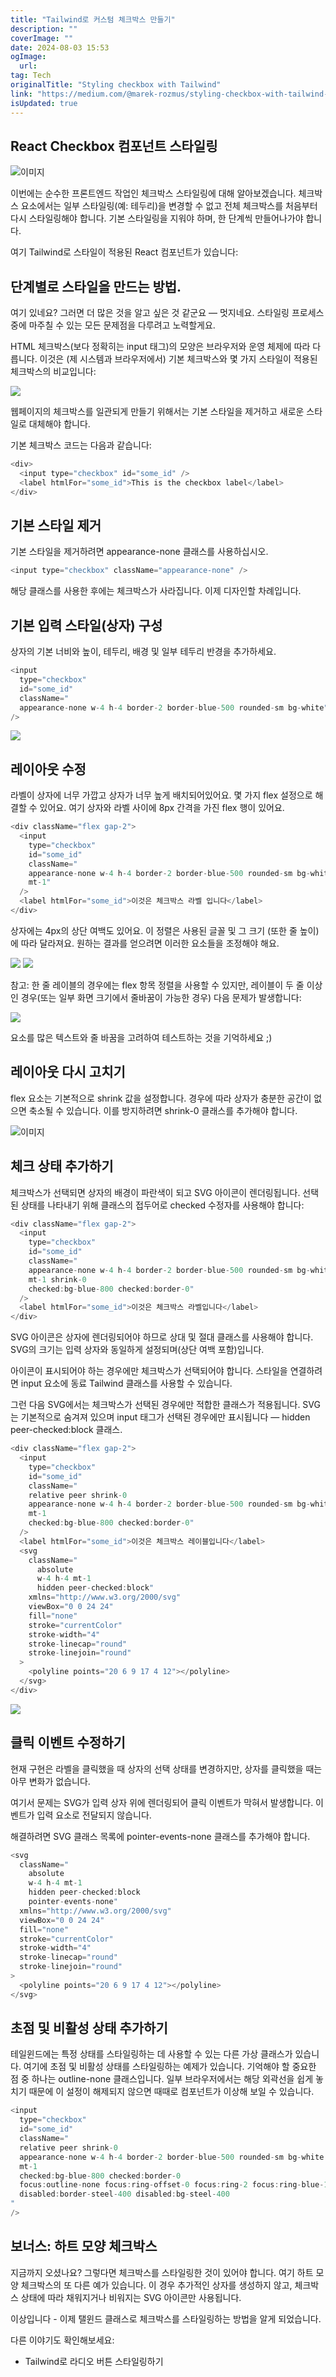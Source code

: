 ```yaml
---
title: "Tailwind로 커스텀 체크박스 만들기"
description: ""
coverImage: ""
date: 2024-08-03 15:53
ogImage: 
  url: 
tag: Tech
originalTitle: "Styling checkbox with Tailwind"
link: "https://medium.com/@marek-rozmus/styling-checkbox-with-tailwind-46a92c157e2d"
isUpdated: true
---
```






## React Checkbox 컴포넌트 스타일링

![이미지](/assets/img/StylingcheckboxwithTailwind_0.png)

이번에는 순수한 프론트엔드 작업인 체크박스 스타일링에 대해 알아보겠습니다. 체크박스 요소에서는 일부 스타일링(예: 테두리)을 변경할 수 없고 전체 체크박스를 처음부터 다시 스타일링해야 합니다. 기본 스타일링을 지워야 하며, 한 단계씩 만들어나가야 합니다.

<div class="content-ad"></div>

여기 Tailwind로 스타일이 적용된 React 컴포넌트가 있습니다:

## 단계별로 스타일을 만드는 방법.

여기 있네요? 그러면 더 많은 것을 알고 싶은 것 같군요 — 멋지네요. 스타일링 프로세스 중에 마주칠 수 있는 모든 문제점을 다루려고 노력할게요.

HTML 체크박스(보다 정확히는 input 태그)의 모양은 브라우저와 운영 체제에 따라 다릅니다. 이것은 (제 시스템과 브라우저에서) 기본 체크박스와 몇 가지 스타일이 적용된 체크박스의 비교입니다:

<div class="content-ad"></div>

<img src="/assets/img/StylingcheckboxwithTailwind_2.png" />

웹페이지의 체크박스를 일관되게 만들기 위해서는 기본 스타일을 제거하고 새로운 스타일로 대체해야 합니다.

기본 체크박스 코드는 다음과 같습니다:

```js
<div>
  <input type="checkbox" id="some_id" />
  <label htmlFor="some_id">This is the checkbox label</label>
</div>
```

<div class="content-ad"></div>

## 기본 스타일 제거

기본 스타일을 제거하려면 appearance-none 클래스를 사용하십시오.

```js
<input type="checkbox" className="appearance-none" />
```

해당 클래스를 사용한 후에는 체크박스가 사라집니다. 이제 디자인할 차례입니다.

<div class="content-ad"></div>

## 기본 입력 스타일(상자) 구성

상자의 기본 너비와 높이, 테두리, 배경 및 일부 테두리 반경을 추가하세요.

```js
<input
  type="checkbox"
  id="some_id"
  className="
  appearance-none w-4 h-4 border-2 border-blue-500 rounded-sm bg-white"
/>
```

<img src="/assets/img/StylingcheckboxwithTailwind_3.png" />

<div class="content-ad"></div>

## 레이아웃 수정

라벨이 상자에 너무 가깝고 상자가 너무 높게 배치되어있어요. 몇 가지 flex 설정으로 해결할 수 있어요. 여기 상자와 라벨 사이에 8px 간격을 가진 flex 행이 있어요.

```js
<div className="flex gap-2">
  <input
    type="checkbox"
    id="some_id"
    className="
    appearance-none w-4 h-4 border-2 border-blue-500 rounded-sm bg-white
    mt-1"
  />
  <label htmlFor="some_id">이것은 체크박스 라벨 입니다</label>
</div>
```

상자에는 4px의 상단 여백도 있어요. 이 정렬은 사용된 글꼴 및 그 크기 (또한 줄 높이)에 따라 달라져요. 원하는 결과를 얻으려면 이러한 요소들을 조정해야 해요.

<div class="content-ad"></div>

<img src="/assets/img/StylingcheckboxwithTailwind_4.png" />

<img src="/assets/img/StylingcheckboxwithTailwind_5.png" />

참고: 한 줄 레이블의 경우에는 flex 항목 정렬을 사용할 수 있지만, 레이블이 두 줄 이상인 경우(또는 일부 화면 크기에서 줄바꿈이 가능한 경우) 다음 문제가 발생합니다:

<img src="/assets/img/StylingcheckboxwithTailwind_6.png" />

<div class="content-ad"></div>

요소를 많은 텍스트와 줄 바꿈을 고려하여 테스트하는 것을 기억하세요 ;)

## 레이아웃 다시 고치기

flex 요소는 기본적으로 shrink 값을 설정합니다. 경우에 따라 상자가 충분한 공간이 없으면 축소될 수 있습니다. 이를 방지하려면 shrink-0 클래스를 추가해야 합니다.

![이미지](/assets/img/StylingcheckboxwithTailwind_7.png)

<div class="content-ad"></div>

## 체크 상태 추가하기

체크박스가 선택되면 상자의 배경이 파란색이 되고 SVG 아이콘이 렌더링됩니다. 선택된 상태를 나타내기 위해 클래스의 접두어로 checked 수정자를 사용해야 합니다:

```js
<div className="flex gap-2">
  <input
    type="checkbox"
    id="some_id"
    className="
    appearance-none w-4 h-4 border-2 border-blue-500 rounded-sm bg-white
    mt-1 shrink-0
    checked:bg-blue-800 checked:border-0"
  />
  <label htmlFor="some_id">이것은 체크박스 라벨입니다</label>
</div>
```

SVG 아이콘은 상자에 렌더링되어야 하므로 상대 및 절대 클래스를 사용해야 합니다. SVG의 크기는 입력 상자와 동일하게 설정되며(상단 여백 포함)입니다.

<div class="content-ad"></div>

아이콘이 표시되어야 하는 경우에만 체크박스가 선택되어야 합니다. 스타일을 연결하려면 input 요소에 동료 Tailwind 클래스를 사용할 수 있습니다.

그런 다음 SVG에서는 체크박스가 선택된 경우에만 적합한 클래스가 적용됩니다. SVG는 기본적으로 숨겨져 있으며 input 태그가 선택된 경우에만 표시됩니다 — hidden peer-checked:block 클래스.

```js
<div className="flex gap-2">
  <input
    type="checkbox"
    id="some_id"
    className="
    relative peer shrink-0
    appearance-none w-4 h-4 border-2 border-blue-500 rounded-sm bg-white
    mt-1
    checked:bg-blue-800 checked:border-0"
  />
  <label htmlFor="some_id">이것은 체크박스 레이블입니다</label>
  <svg
    className="
      absolute 
      w-4 h-4 mt-1
      hidden peer-checked:block"
    xmlns="http://www.w3.org/2000/svg"
    viewBox="0 0 24 24"
    fill="none"
    stroke="currentColor"
    stroke-width="4"
    stroke-linecap="round"
    stroke-linejoin="round"
  >
    <polyline points="20 6 9 17 4 12"></polyline>
  </svg>
</div>
```

<img src="/assets/img/StylingcheckboxwithTailwind_8.png" />

<div class="content-ad"></div>

## 클릭 이벤트 수정하기

현재 구현은 라벨을 클릭했을 때 상자의 선택 상태를 변경하지만, 상자를 클릭했을 때는 아무 변화가 없습니다.

여기서 문제는 SVG가 입력 상자 위에 렌더링되어 클릭 이벤트가 막혀서 발생합니다. 이벤트가 입력 요소로 전달되지 않습니다.

해결하려면 SVG 클래스 목록에 pointer-events-none 클래스를 추가해야 합니다.

<div class="content-ad"></div>

```js
<svg
  className="
    absolute 
    w-4 h-4 mt-1
    hidden peer-checked:block
    pointer-events-none"
  xmlns="http://www.w3.org/2000/svg"
  viewBox="0 0 24 24"
  fill="none"
  stroke="currentColor"
  stroke-width="4"
  stroke-linecap="round"
  stroke-linejoin="round"
>
  <polyline points="20 6 9 17 4 12"></polyline>
</svg>
```

## 초점 및 비활성 상태 추가하기

테일윈드에는 특정 상태를 스타일링하는 데 사용할 수 있는 다른 가상 클래스가 있습니다. 여기에 초점 및 비활성 상태를 스타일링하는 예제가 있습니다. 기억해야 할 중요한 점 중 하나는 outline-none 클래스입니다. 일부 브라우저에서는 해당 외곽선을 쉽게 놓치기 때문에 이 설정이 해제되지 않으면 때때로 컴포넌트가 이상해 보일 수 있습니다.

```js
<input
  type="checkbox"
  id="some_id"
  className="
  relative peer shrink-0
  appearance-none w-4 h-4 border-2 border-blue-500 rounded-sm bg-white
  mt-1
  checked:bg-blue-800 checked:border-0
  focus:outline-none focus:ring-offset-0 focus:ring-2 focus:ring-blue-100
  disabled:border-steel-400 disabled:bg-steel-400
"
/>
```

<div class="content-ad"></div>

## 보너스: 하트 모양 체크박스

지금까지 오셨나요? 그렇다면 체크박스를 스타일링한 것이 있어야 합니다. 여기 하트 모양 체크박스의 또 다른 예가 있습니다. 이 경우 추가적인 상자를 생성하지 않고, 체크박스 상태에 따라 채워지거나 비워지는 SVG 아이콘만 사용됩니다.

이상입니다 - 이제 탤윈드 클래스로 체크박스를 스타일링하는 방법을 알게 되었습니다.

<div class="content-ad"></div>

다른 이야기도 확인해보세요:

- Tailwind로 라디오 버튼 스타일링하기
